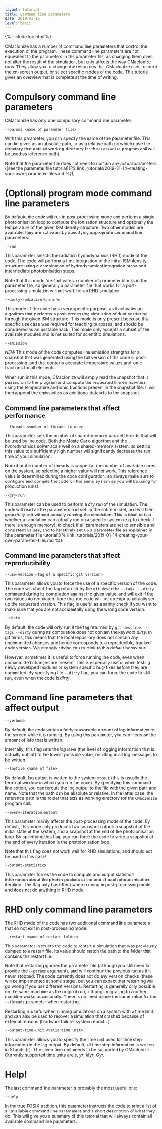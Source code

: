 ```yaml
---
layout: tutorial
title: Command line parameters
date: 2019-01-15
level: basic
---
```


{% include toc.html %}

CMacIonize has a number of command line parameters that control the 
execution of the program. These command line parameters are not 
equivalent to the parameters in the parameter file, as changing them 
does not alter the result of the simulation, but only affects the way 
CMacIonize runs. They allow you to change the resources that CMacIonize 
uses, control the on-screen output, or select specific modes of the 
code. This tutorial gives an overview that is complete at the time of 
writing.

# Compulsory command line parameters

CMacIonize has only one compulsory command line parameter:

```
--params <name of parameter file>
```

With this parameter, you can specify the name of the parameter file. 
This can be given as an absolute path, or as a relative path (in which 
case the directory that acts as working directory for the `CMacIonize` 
program call will be used as reference path).

Note that the parameter file does not need to contain any actual 
parameters ([see the parameter file tutorial]({% link 
_tutorials/2019-01-14-creating-your-own-parameter-files.md %})).

# (Optional) program mode command line parameters

By default, the code will run in post-processing mode and perform a 
single photoionisation loop to compute the ionisation structure and 
optionally the temperature of the given ISM density structure. Two other 
modes are available, they are activated by specifying appropriate 
command line parameters:

```
--rhd
```

This parameter selects the radiation hydrodynamics (RHD) mode of the 
code. The code will perform a time integration of the initial ISM 
density structure using a combination of hydrodynamical integration 
steps and intermediate photoionisation steps.

Note that this mode (de-)activates a number of parameter blocks in the 
parameter file, so generally a parameter file that works for a 
post-processing simulation will not work for an RHD simulation.

```
--dusty-radiative-transfer
```

This mode of the code has a very specific purpose, as it activates an 
algorithm that performs a post-processing simulation of dust scattering 
through the given ISM structure. This mode is only present because this 
specific use case was required for teaching purposes, and should be 
considered as an unstable hack. This mode only accepts a subset of the 
available modules and is not suited for scientific simulations.

```
--emission
```

_NEW_ This mode of the code computes line emission strengths for a 
snapshot that was generated using the full version of the code in 
post-processing, and that contains accurate temperature values and ionic 
fractions for all elements.

When run in this mode, CMacIonize will simply read the snapshot that is 
passed on to the program and compute the requested line emissivities 
using the temperature and ionic fractions present in the snapshot file. 
It will then append the emissivities as additional datasets to the 
snapshot.

## Command line parameters that affect performance

```
--threads <number of threads to use>
```

This parameter sets the number of shared-memory parallel threads that 
will be used by the code. Both the Monte Carlo algorithm and the 
hydrodynamics solver scale well on a shared-memory system, so setting 
this value to a sufficiently high number will significantly decrease the 
run time of your simulation.

Note that the number of threads is capped at the number of available 
cores on the system, so selecting a higher value will not work. This 
reference value is determined during the code configuration, so always 
make sure to configure and compile the code on the same system as you 
will be using for production runs!

```
--dry-run
```

This parameter can be used to perform a *dry run* of the simulation. The 
code will read all the parameters and set up the entire model, and will 
then gracefully exit without actually running the simulation. This is 
ideal to test whether a simulation can actually run on a specific system 
(e.g. to check if there is enough memory), to check if all parameters 
are set to sensible and consistent values, and to iteratively set up a 
parameter file as explained in [the parameter file tutorial]({% link 
_tutorials/2019-01-14-creating-your-own-parameter-files.md %}).

## Command line parameters that affect reproducibility

```
--use-version <tag of a specific git version>
```

This parameter allows you to force the use of a specific version of the 
code. The code will check the tag returned by the `git describe --tags 
--dirty` command during its compilation against the given value, and 
will exit if the two values do not match. Note that the code will not 
attempt to actually set up the requested version. This flag is useful as 
a sanity check if you want to make sure that you are not accidentally 
using the wrong code version.

```
--dirty
```

By default, the code will only run if the tag returned by `git describe 
--tags --dirty` during its compilation does not contain the keyword 
*dirty*. In git terms, this means that the local repository does not 
contain any uncommitted changes and hence corresponds to a reproducible, 
tracked code version. We strongly advise you to stick to this default 
behaviour.

However, sometimes it is useful to force running the code, even when 
uncommitted changes are present. This is especially useful when testing 
newly developed modules or system specific bug-fixes before they are 
committed. By specifying the `--dirty` flag, you can force the code to 
still run, even when the code is *dirty*.

# Command line parameters that affect output

```
--verbose
```

By default, the code writes a fairly reasonable amount of log 
information to the screen while it is running. By using this parameter, 
you can increase the amount of info that is written.

Internally, this flag sets the *log level* (the level of logging 
information that is actually output) to the lowest possible value, 
resulting in all log messages to be written.

```
--logfile <name of file>
```

By default, log output is written to the system `stdout` (this is 
usually the terminal window in which you run the code). By specifying 
this command line option, you can reroute the log output to the file 
with the given path and name. Note that the path can be absolute or 
relative. In the latter case, the reference path is the folder that acts 
as working directory for the `CMacIonize` program call.

```
--every-iteration-output
```

This parameter mainly affects the post-processing mode of the code. By 
default, this mode only produces two snapshot output: a snapshot of the 
initial state of the system, and a snapshot at the end of the 
photoionisation loop. By specifying this flag, you can force the code to 
write a snapshot at the end of every iteration in the photoionisation 
loop.

Note that this flag does not work well for RHD simulations, and should 
not be used in this case!


```
--output-statistics
```

This parameter forces the code to compute and output statistical 
information about the photon packets at the end of each photoionisation 
iteration. The flag only has effect when running in post-processing mode 
and does not do anything in RHD mode.

# RHD only command line parameters

The RHD mode of the code has two additional command line parameters that 
do not exit in post-processing mode:

```
--restart <name of restart folder>
```

This parameter instructs the code to restart a simulation that was 
previously dumped to a restart file. Its value should match the path to 
the folder that contains the restart file.

Note that restarting ignores the parameter file (although you still need 
to provide the `--params` argument), and will continue the previous run 
as if it never stopped. The code currently does not do any version 
checks (these will be implemented at some stage), but you can expect 
that restarting will go wrong if you use different versions. Restarting 
is generally only possible on the same machine as the original run, 
although migrating to another machine works occasionally. There is no 
need to use the same value for the `--threads` parameter when 
restarting.

Restarting is useful when running simulations on a system with a time 
limit, and can also be used to recover a simulation that crashed because 
of external reasons (hardware failure, system reboot...).

```
--output-time-unit <valid time unit>
```

This parameter allows you to specify the time unit used for time step 
information in the log output. By default, all time step information is 
written in SI units (s). The given time unit needs to be supported by 
CMacIonize. Currently supported time units are *s*, *yr*, *Myr*, *Gyr*.

# Help!

The last command line parameter is probably the most useful one:

```
--help
```

In the true POSIX tradition, this parameter instructs the code to print 
a list of all available command line parameters and a short description 
of what they do. This will give you a summary of this tutorial that will 
always contain all available command line parameters.
